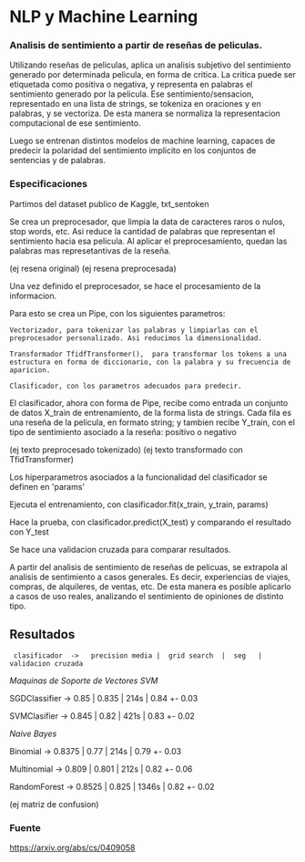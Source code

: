# NLP y Machine Learning


### Analisis de sentimiento a partir de reseñas de peliculas.
 
Utilizando reseñas de peliculas, aplica un analisis subjetivo del sentimiento generado por determinada pelicula, en forma de critica. 
La critica puede ser etiquetada como positiva o negativa, y representa en palabras el sentimiento generado por la pelicula.
Ese sentimiento/sensacion, representado en una lista de strings, se tokeniza en oraciones y en palabras, y se vectoriza. De esta manera se normaliza la representacion computacional de ese sentimiento.

Luego se entrenan distintos modelos de machine learning, capaces de predecir la polaridad del sentimiento implicito en los conjuntos de sentencias y de palabras.




### Especificaciones


Partimos del dataset publico de Kaggle, txt_sentoken 

Se crea un preprocesador, que limpia la data de caracteres raros o nulos, stop words, etc. 
Asi reduce la cantidad de palabras que representan el sentimiento hacia esa pelicula. 
Al aplicar el preprocesamiento, quedan las palabras mas represetantivas de la reseña.

(ej resena original)
(ej resena preprocesada)

Una vez definido el preprocesador, se hace el procesamiento de la informacion.

Para esto se crea un Pipe, con los siguientes parametros:
	
	Vectorizador, para tokenizar las palabras y limpiarlas con el preprocesador personalizado. Asi reducimos la dimensionalidad. 

	Transformador TfidfTransformer(),  para transformar los tokens a una estructura en forma de diccionario, con la palabra y su frecuencia de aparicion.

	Clasificador, con los parametros adecuados para predecir.
	

El clasificador, ahora con forma de Pipe, recibe como entrada un conjunto de datos X_train de entrenamiento, de la forma lista de strings. Cada fila es una reseña de la pelicula, en formato string; y tambien recibe Y_train, con el tipo de sentimiento asociado a la reseña: positivo o negativo

(ej texto preprocesado tokenizado)
(ej texto transformado con TfidTransformer)



Los hiperparametros asociados a la funcionalidad del clasificador se definen en 'params'


Ejecuta el entrenamiento, con clasificador.fit(x_train, y_train, params)


Hace la prueba, con clasificador.predict(X_test) y comparando el resultado con Y_test


Se hace una validacion cruzada para comparar resultados.




A partir del analisis de sentimiento de reseñas de pelicuas, se extrapola al analisis de sentimiento a casos generales. Es decir, experiencias de viajes, compras, de alquileres, de ventas, etc.
De esta manera es posible aplicarlo a casos de uso reales, analizando el sentimiento de opiniones de distinto tipo.




## Resultados

      
 			
     clasificador  ->   precision media |  grid search  |  seg   | validacion cruzada  

*Maquinas de Soporte de Vectores SVM*

SGDClassifier ->      		0.85  	|	0.835     |   214s    |  0.84 +- 0.03

SVMClasifier -> 	    	0.845	|	0.82	  |   421s    |  0.83 +- 0.02



*Naive Bayes*

Binomial -> 		        0.8375	|   	0.77	    |   214s  |  0.79 +- 0.03

Multinomial -> 		        0.809 	| 	0.801	    |   212s  |  0.82 +- 0.06


RandomForest ->         	0.8525  |     0.825	    |   1346s |  0.82 +- 0.02



(ej matriz de confusion)



### Fuente

https://arxiv.org/abs/cs/0409058

